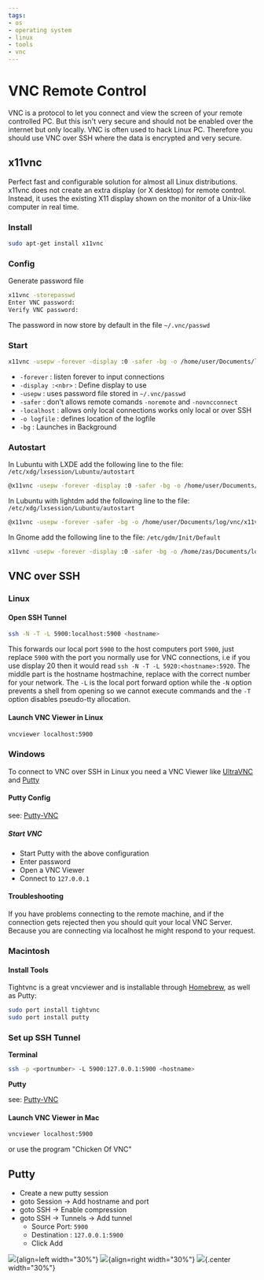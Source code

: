```yaml
---
tags:
- os
- operating system
- linux
- tools
- vnc
---
```

# VNC Remote Control

VNC is a protocol to let you connect and view the screen of your remote controlled PC. But this isn't very secure and should not be enabled over the internet but only locally. VNC is often used to hack Linux PC. Therefore you should use VNC over SSH where the data is encrypted and very secure.

## x11vnc
 Perfect fast and configurable solution for almost all Linux distributions. x11vnc does not create an extra display (or X desktop) for remote control. Instead, it uses the existing X11 display shown on the monitor of a Unix-like computer in real time.

### Install

``` bash
sudo apt-get install x11vnc
```

### Config

Generate password file

``` bash
x11vnc -storepasswd
Enter VNC password:
Verify VNC password:
```

The password in now store by default in the file `~/.vnc/passwd`

### Start

``` bash
x11vnc -usepw -forever -display :0 -safer -bg -o /home/user/Documents/log/vnc/x11vnc.log -localhost
```

- `-forever` : listen forever to input connections
- `-display :<nbr>` : Define display to use
- `-usepw` : uses password file stored in `~/.vnc/passwd`
- `-safer` : don't allows remote comands `-noremote` and `-novncconnect`
- `-localhost` : allows only local connections works only local or over SSH
- `-o logfile` : defines location of the logfile
- `-bg` : Launches in Background

### Autostart

In Lubuntu with LXDE add the following line to the file: `/etc/xdg/lxsession/Lubuntu/autostart`

``` bash title="/etc/xdg/lxsession/Lubuntu/autostart"
@x11vnc -usepw -forever -display :0 -safer -bg -o /home/user/Documents/log/vnc/x11vnc.log -localhost
```

In Lubuntu with lightdm add the following line to the file: `/etc/xdg/lxsession/Lubuntu/autostart`

``` bash title="/etc/xdg/lxsession/Lubuntu/autostart"
@x11vnc -usepw -forever -safer -bg -o /home/user/Documents/log/vnc/x11vnc.log -localhost -auth /var/run/lightdm/root/:0 -display :0
```

In Gnome add the following line to the file: `/etc/gdm/Init/Default`

``` bash title="/etc/gdm/Init/Default"
x11vnc -usepw -forever -display :0 -safer -bg -o /home/zas/Documents/log/vnc/x11vnc.log -localhost
```

## VNC over SSH

### Linux

#### Open SSH Tunnel

``` bash
ssh -N -T -L 5900:localhost:5900 <hostname>
```

This forwards our local port `5900` to the host computers port `5900`, just replace `5900` with the port you normally use for VNC connections, i.e if you use display 20 then it would read `ssh -N -T -L 5920:<hostname>:5920`. The middle part is the hostname hostmachine, replace with the correct number for your network. The `-L` is the local port forward option while the `-N` option prevents a shell from opening so we cannot execute commands and the `-T` option disables pseudo-tty allocation.

#### Launch VNC Viewer in Linux

``` bash
vncviewer localhost:5900
```

### Windows

To connect to VNC over SSH in Linux you need a VNC Viewer like [UltraVNC](http://www.uvnc.com/) and [Putty](http://www.putty.org/)

#### Putty Config

see: [Putty-VNC](../../../os/linux/tools/vnc.md#putty)

##### Start VNC

- Start Putty with the above configuration
- Enter password
- Open a VNC Viewer
- Connect to `127.0.0.1`

#### Troubleshooting

If you have problems connecting to the remote machine, and if the connection gets rejected then you should quit your local VNC Server. Because you are connecting via localhost he might respond to your request.

### Macintosh

#### Install Tools

Tightvnc is a great vncviewer and is installable through [Homebrew](../../../os/mac/homebrew.md), as well as Putty:

``` bash
sudo port install tightvnc
sudo port install putty
```

### Set up SSH Tunnel

**Terminal**

``` bash
ssh -p <portnumber> -L 5900:127.0.0.1:5900 <hostname>
```

**Putty**

see: [Putty-VNC](../../../os/linux/tools/vnc.md#putty)

#### Launch VNC Viewer in Mac

``` bash
vncviewer localhost:5900
```

or use the program "Chicken Of VNC"

## Putty

- Create a new putty session
- goto Session -> Add hostname and port
- goto SSH -> Enable compression
- goto SSH -> Tunnels -> Add tunnel
  - Source Port: `5900`
  - Destination : `127.0.0.1:5900`
  - Click Add

![](img/vnc_putty_1.png){align=left width="30%"}
![](img/vnc_putty_3.png){align=right width="30%"}
![](img/vnc_putty_2.png){.center width="30%"}
